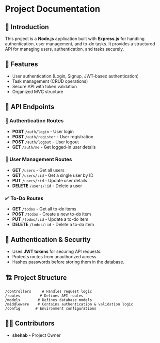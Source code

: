 # Project Documentation

## 📌 Introduction
This project is a **Node.js** application built with **Express.js** for handling authentication, user management, and to-do tasks. It provides a structured API for managing users, authentication, and tasks securely.

## 🚀 Features
- User authentication (Login, Signup, JWT-based authentication)
- Task management (CRUD operations)
- Secure API with token validation
- Organized MVC structure

## 📡 API Endpoints

### 🔑 Authentication Routes
- **POST** `/auth/login` - User login
- **POST** `/auth/register` - User registration
- **POST** `/auth/logout` - User logout
- **GET** `/auth/me` - Get logged-in user details

### 👥 User Management Routes
- **GET** `/users` - Get all users
- **GET** `/users/:id` - Get a single user by ID
- **PUT** `/users/:id` - Update user details
- **DELETE** `/users/:id` - Delete a user

### ✅ To-Do Routes
- **GET** `/todos` - Get all to-do items
- **POST** `/todos` - Create a new to-do item
- **PUT** `/todos/:id` - Update a to-do item
- **DELETE** `/todos/:id` - Delete a to-do item

## 🔐 Authentication & Security
- Uses **JWT tokens** for securing API requests.
- Protects routes from unauthorized access.
- Hashes passwords before storing them in the database.

## 🏗️ Project Structure
```
/controllers     # Handles request logic
/routes         # Defines API routes
/models        # Defines database models
/middleware    # Contains authentication & validation logic
/config       # Environment configurations
```

## 👨‍💻 Contributors
- **shehab** - Project Owner

